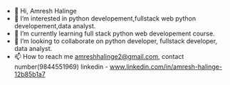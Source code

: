 - 👋 Hi, Amresh Halinge
- 👀 I’m interested in python developement,fullstack web python developement,data analyst.
- 🌱 I’m currently learning full stack python web developement course.
- 💞️ I’m looking to collaborate on python developer, fullstack developer, data analyst.
- 📫 How to reach me amreshhalinge2@gmail.com, contact number(9844551969)
      linkedin - www.linkedin.com/in/amresh-halinge-12b85b1a7 


<!---
PythonB055/PythonB055 is a ✨ special ✨ repository because its `README.md` (this file) appears on your GitHub profile.
You can click the Preview link to take a look at your changes.
--->
